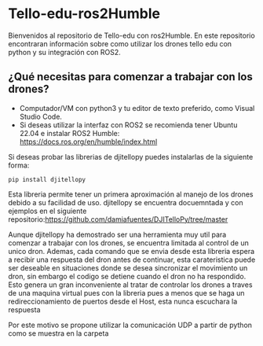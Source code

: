 # Tello-edu-ros2Humble
Bienvenidos al repositorio de Tello-edu con ros2Humble. En este repositorio encontraran información sobre como utilizar los drones tello edu con python y su integración con ROS2.

## ¿Qué necesitas para comenzar a trabajar con los drones?
* Computador/VM con python3 y tu editor de texto preferido, como Visual Studio Code.
* Si deseas utilizar la interfaz con ROS2 se recomienda tener Ubuntu 22.04 e instalar ROS2 Humble: https://docs.ros.org/en/humble/index.html

Si deseas probar las librerias de djitellopy puedes instalarlas de la siguiente forma:

```
pip install djitellopy
```

Esta libreria permite tener un primera aproximación al manejo de los drones debido a su facilidad de uso. djitellopy se encuentra docuemntada y con ejemplos en el siguiente repositorio:https://github.com/damiafuentes/DJITelloPy/tree/master

Aunque djitellopy ha demostrado ser una herramienta muy util para comenzar a trabajar con los drones, se encuentra limitada al control de un unico dron. Ademas, cada comando que se envia desde esta libreria espera a recibir una respuesta del dron antes de continuar, esta carateristica puede ser deseable en situaciones donde se desea sincronizar el movimiento un dron, sin embargo el codigo se detiene cuando el dron no ha respondido. Esto genera un gran inconveniente al tratar  de controlar los drones a traves de una maquina virtual pues con la libreria pues a menos que se haga un redireccionamiento de puertos desde el Host, esta nunca escuchara la respuesta

Por este motivo se propone utilizar la comunicación UDP a partir de python como se muestra en la carpeta
